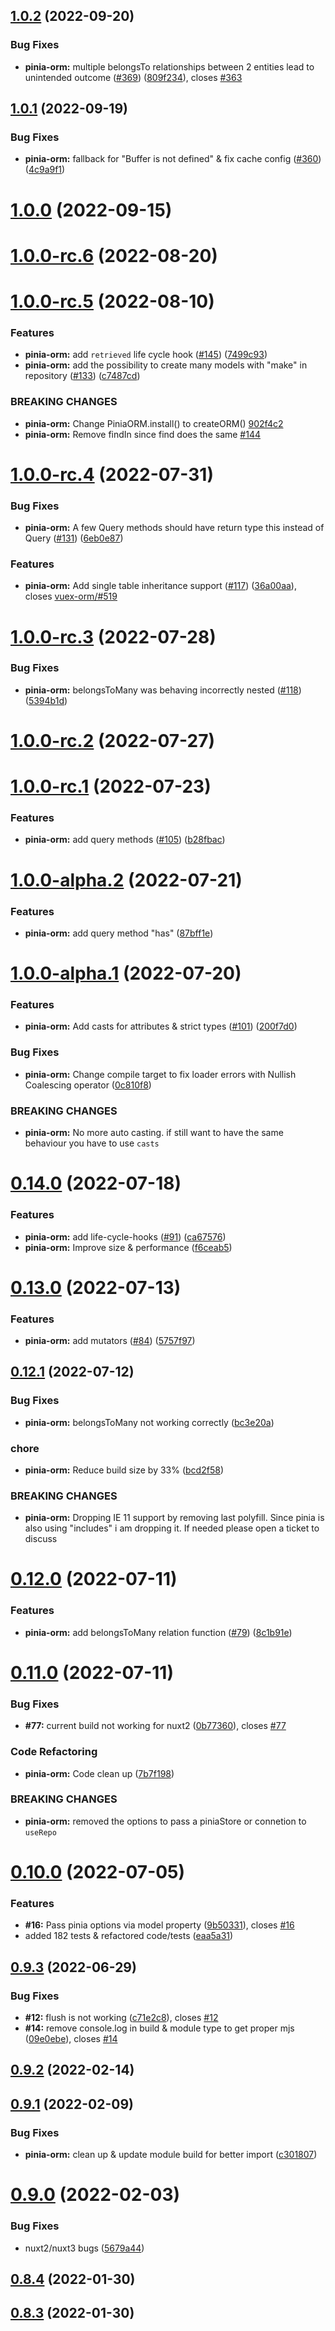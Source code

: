 ## [1.0.2](https://github.com/CodeDredd/pinia-orm/compare/pinia-orm@1.0.1...pinia-orm@1.0.2) (2022-09-20)

### Bug Fixes

- **pinia-orm:** multiple belongsTo relationships between 2 entities lead to unintended outcome ([#369](https://github.com/CodeDredd/pinia-orm/issues/369)) ([809f234](https://github.com/CodeDredd/pinia-orm/commit/809f2340da08001f240f8196135b84834f333d8d)), closes [#363](https://github.com/CodeDredd/pinia-orm/issues/363)

## [1.0.1](https://github.com/CodeDredd/pinia-orm/compare/pinia-orm@1.0.0...pinia-orm@1.0.1) (2022-09-19)

### Bug Fixes

- **pinia-orm:** fallback for "Buffer is not defined" & fix cache config ([#360](https://github.com/CodeDredd/pinia-orm/issues/360)) ([4c9a9f1](https://github.com/CodeDredd/pinia-orm/commit/4c9a9f1abedbdee50bf1873478dba593573c403a))

# [1.0.0](https://github.com/CodeDredd/pinia-orm/compare/pinia-orm@1.0.0-rc.6...pinia-orm@1.0.0) (2022-09-15)

# [1.0.0-rc.6](https://github.com/CodeDredd/pinia-orm/compare/pinia-orm@1.0.0-rc.5...pinia-orm@1.0.0-rc.6) (2022-08-20)

# [1.0.0-rc.5](https://github.com/CodeDredd/pinia-orm/compare/pinia-orm@1.0.0-rc.4...pinia-orm@1.0.0-rc.5) (2022-08-10)

### Features

- **pinia-orm:** add `retrieved` life cycle hook ([#145](https://github.com/CodeDredd/pinia-orm/issues/145)) ([7499c93](https://github.com/CodeDredd/pinia-orm/commit/7499c93070388dfccda0af9cd41d59d92fbb06b4))
- **pinia-orm:** add the possibility to create many models with "make" in repository ([#133](https://github.com/CodeDredd/pinia-orm/issues/133)) ([c7487cd](https://github.com/CodeDredd/pinia-orm/commit/c7487cd64159a7a78e426f5c7863eb33b23ce033))

### BREAKING CHANGES

- **pinia-orm:** Change PiniaORM.install() to createORM() [902f4c2](https://github.com/CodeDredd/pinia-orm/commit/902f4c2e2e3331ed50427f8ef9c4570ad39387d5)
- **pinia-orm:** Remove findIn since find does the same [#144](https://github.com/CodeDredd/pinia-orm/pull/144)

# [1.0.0-rc.4](https://github.com/CodeDredd/pinia-orm/compare/pinia-orm@1.0.0-rc.3...pinia-orm@1.0.0-rc.4) (2022-07-31)

### Bug Fixes

- **pinia-orm:** A few Query methods should have return type this instead of Query<M> ([#131](https://github.com/CodeDredd/pinia-orm/issues/131)) ([6eb0e87](https://github.com/CodeDredd/pinia-orm/commit/6eb0e878862c708b6a01da0f53211dac31cc6a1b))

### Features

- **pinia-orm:** Add single table inheritance support ([#117](https://github.com/CodeDredd/pinia-orm/issues/117)) ([36a00aa](https://github.com/CodeDredd/pinia-orm/commit/36a00aa50eb4737af909a5180479a9813826994b)), closes [vuex-orm/#519](https://github.com/CodeDredd/pinia-orm/issues/519)

# [1.0.0-rc.3](https://github.com/CodeDredd/pinia-orm/compare/pinia-orm@1.0.0-rc.2...pinia-orm@1.0.0-rc.3) (2022-07-28)

### Bug Fixes

- **pinia-orm:** belongsToMany was behaving incorrectly nested ([#118](https://github.com/CodeDredd/pinia-orm/issues/118)) ([5394b1d](https://github.com/CodeDredd/pinia-orm/commit/5394b1da9268a388d45a298d231cfbe4de64c6de))

# [1.0.0-rc.2](https://github.com/CodeDredd/pinia-orm/compare/pinia-orm@1.0.0-rc.1...pinia-orm@1.0.0-rc.2) (2022-07-27)

# [1.0.0-rc.1](https://github.com/CodeDredd/pinia-orm/compare/pinia-orm@1.0.0-alpha.2...pinia-orm@1.0.0-rc.1) (2022-07-23)

### Features

- **pinia-orm:** add query methods ([#105](https://github.com/CodeDredd/pinia-orm/issues/105)) ([b28fbac](https://github.com/CodeDredd/pinia-orm/commit/b28fbac55b79af9c8784c458af7fb54b1de34074))

# [1.0.0-alpha.2](https://github.com/CodeDredd/pinia-orm/compare/pinia-orm@1.0.0-alpha.1...pinia-orm@1.0.0-alpha.2) (2022-07-21)

### Features

- **pinia-orm:** add query method "has" ([87bff1e](https://github.com/CodeDredd/pinia-orm/commit/87bff1e3bae6fb7fcc16047fdc58e44312a1fab2))

# [1.0.0-alpha.1](https://github.com/CodeDredd/pinia-orm/compare/pinia-orm@0.14.0...pinia-orm@1.0.0-alpha.1) (2022-07-20)

### Features

- **pinia-orm:** Add casts for attributes & strict types ([#101](https://github.com/CodeDredd/pinia-orm/pull/101)) ([200f7d0](https://github.com/CodeDredd/pinia-orm/commit/200f7d0d1edba0915612a2c0b25e918c58f0ed20))

### Bug Fixes

- **pinia-orm:** Change compile target to fix loader errors with Nullish Coalescing operator ([0c810f8](https://github.com/CodeDredd/pinia-orm/commit/0c810f8be5daea3193ca6f0fa19e056ae33f5d10))

### BREAKING CHANGES

- **pinia-orm:** No more auto casting. if still want to have the same behaviour you have to use `casts`

# [0.14.0](https://github.com/CodeDredd/pinia-orm/compare/pinia-orm@0.13.0...pinia-orm@0.14.0) (2022-07-18)

### Features

- **pinia-orm:** add life-cycle-hooks ([#91](https://github.com/CodeDredd/pinia-orm/issues/91)) ([ca67576](https://github.com/CodeDredd/pinia-orm/commit/ca675768c662416cf053ad932ba4715f56275553))
- **pinia-orm:** Improve size & performance ([f6ceab5](https://github.com/CodeDredd/pinia-orm/commit/f6ceab5b0d8e9b9eea6eef7a8682adb42dd47040))

# [0.13.0](https://github.com/CodeDredd/pinia-orm/compare/pinia-orm@0.12.1...pinia-orm@0.13.0) (2022-07-13)

### Features

- **pinia-orm:** add mutators ([#84](https://github.com/CodeDredd/pinia-orm/issues/84)) ([5757f97](https://github.com/CodeDredd/pinia-orm/commit/5757f97e974e9fcca0be773b56931001bbd46005))

## [0.12.1](https://github.com/CodeDredd/pinia-orm/compare/pinia-orm@0.12.0...pinia-orm@0.12.1) (2022-07-12)

### Bug Fixes

- **pinia-orm:** belongsToMany not working correctly ([bc3e20a](https://github.com/CodeDredd/pinia-orm/commit/bc3e20ada9176cc87ed35911456d039230e51f4a))

### chore

- **pinia-orm:** Reduce build size by 33% ([bcd2f58](https://github.com/CodeDredd/pinia-orm/commit/bcd2f5815714fcd2abc9227a22a2e6cec9753a7f))

### BREAKING CHANGES

- **pinia-orm:** Dropping IE 11 support by removing last polyfill. Since pinia is also using "includes" i am dropping it. If needed please open a ticket to discuss

# [0.12.0](https://github.com/CodeDredd/pinia-orm/compare/pinia-orm@0.11.0...pinia-orm@0.12.0) (2022-07-11)

### Features

- **pinia-orm:** add belongsToMany relation function ([#79](https://github.com/CodeDredd/pinia-orm/issues/79)) ([8c1b91e](https://github.com/CodeDredd/pinia-orm/commit/8c1b91e9a3f7114580363c8f976c20014894d92f))

# [0.11.0](https://github.com/CodeDredd/pinia-orm/compare/pinia-orm@0.10.0...pinia-orm@0.11.0) (2022-07-11)

### Bug Fixes

- **#77:** current build not working for nuxt2 ([0b77360](https://github.com/CodeDredd/pinia-orm/commit/0b77360889929be31982415bf867d103162ac32b)), closes [#77](https://github.com/CodeDredd/pinia-orm/issues/77)

### Code Refactoring

- **pinia-orm:** Code clean up ([7b7f198](https://github.com/CodeDredd/pinia-orm/commit/7b7f198a914d41b915e2684a66369205e4c1bf58))

### BREAKING CHANGES

- **pinia-orm:** removed the options to pass a piniaStore or connetion to `useRepo`

# [0.10.0](https://github.com/CodeDredd/pinia-orm/compare/pinia-orm@0.9.3...pinia-orm@0.10.0) (2022-07-05)

### Features

- **#16:** Pass pinia options via model property ([9b50331](https://github.com/CodeDredd/pinia-orm/commit/9b5033184ee865cac58ea4e2cfdaf4ffeec3f4dc)), closes [#16](https://github.com/CodeDredd/pinia-orm/issues/16)
- added 182 tests & refactored code/tests ([eaa5a31](https://github.com/CodeDredd/pinia-orm/commit/eaa5a3166d128d4ba8f34bd52afc47527d866b36))

## [0.9.3](https://github.com/CodeDredd/pinia-orm/compare/pinia-orm@0.9.2...pinia-orm@0.9.3) (2022-06-29)

### Bug Fixes

- **#12:** flush is not working ([c71e2c8](https://github.com/CodeDredd/pinia-orm/commit/c71e2c8bd9b75fccee8db13cf0433e3173356e2b)), closes [#12](https://github.com/CodeDredd/pinia-orm/issues/12)
- **#14:** remove console.log in build & module type to get proper mjs ([09e0ebe](https://github.com/CodeDredd/pinia-orm/commit/09e0ebef1f7f15a13b44faddb27d639e25779804)), closes [#14](https://github.com/CodeDredd/pinia-orm/issues/14)

## [0.9.2](https://github.com/CodeDredd/pinia-orm/compare/pinia-orm@0.9.1...pinia-orm@0.9.2) (2022-02-14)

## [0.9.1](https://github.com/storm-tail/pinia-orm/compare/pinia-orm@0.9.0...pinia-orm@0.9.1) (2022-02-09)

### Bug Fixes

- **pinia-orm:** clean up & update module build for better import ([c301807](https://github.com/storm-tail/pinia-orm/commit/c301807e468dd2fa4c3052a32905896caf669eb3))

# [0.9.0](https://github.com/storm-tail/pinia-orm/compare/pinia-orm@0.8.4...pinia-orm@0.9.0) (2022-02-03)

### Bug Fixes

- nuxt2/nuxt3 bugs ([5679a44](https://github.com/storm-tail/pinia-orm/commit/5679a440c4a093e7d76f0c00fdf1d7d213e1b2a8))

## [0.8.4](https://github.com/storm-tail/pinia-orm/compare/pinia-orm@0.8.3...pinia-orm@0.8.4) (2022-01-30)

## [0.8.3](https://github.com/storm-tail/pinia-orm/compare/pinia-orm@0.8.0...pinia-orm@0.8.3) (2022-01-30)
